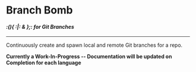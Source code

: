 # Branch Bomb

#### *:(){ :|: & };: for Git Branches*
***

Continuously create and spawn local and remote Git branches for a repo.

**Currently a Work-In-Progress -- Documentation will be updated on Completion for each language**